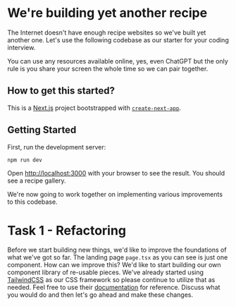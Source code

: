 # We're building yet another recipe
The Internet doesn't have enough recipe websites so we've built yet another one. Let's use the following codebase as our starter for your coding interview.

You can use any resources available online, yes, even ChatGPT but the only rule is you share your screen the whole time so we can pair together.

## How to get this started?
This is a [Next.js](https://nextjs.org) project bootstrapped with [`create-next-app`](https://nextjs.org/docs/app/api-reference/cli/create-next-app).

## Getting Started

First, run the development server:

```bash
npm run dev
```

Open [http://localhost:3000](http://localhost:3000) with your browser to see the result. You should see a recipe gallery.

We're now going to work together on implementing various improvements to this codebase. 

# Task 1 - Refactoring
Before we start building new things, we'd like to improve the foundations of what we've got so far. The landing page `page.tsx` as you can see is just one component. How can we improve this? We'd like to start building our own component library of re-usable pieces. We've already started using [TailwindCSS](https://tailwindcss.com/) as our CSS framework so please continue to utilize that as needed. Feel free to use their [documentation](https://tailwindui.com/components?ref=sidebar) for reference. Discuss what you would do and then let's go ahead and make these changes.
